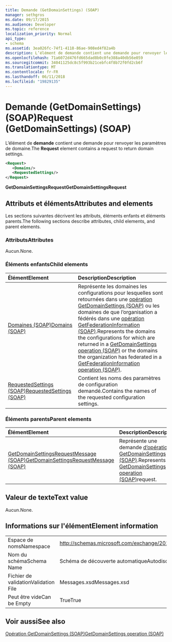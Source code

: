 ```yaml
---
title: Demande (GetDomainSettings) (SOAP)
manager: sethgros
ms.date: 09/17/2015
ms.audience: Developer
ms.topic: reference
localization_priority: Normal
api_type:
- schema
ms.assetid: 3ea026fc-74f1-4118-86ae-908ed4f82a4b
description: L’élément de demande contient une demande pour renvoyer les paramètres de domaine.
ms.openlocfilehash: 71a6072d476fd665dad8b0c0fe388a40db56e059
ms.sourcegitcommit: 34041125dc8c5f993b21cebfc4f8b72f0fd2cb6f
ms.translationtype: MT
ms.contentlocale: fr-FR
ms.lasthandoff: 06/11/2018
ms.locfileid: "19829135"
---
```

# <a name="request-getdomainsettings-soap"></a><span data-ttu-id="9b664-103">Demande (GetDomainSettings) (SOAP)</span><span class="sxs-lookup"><span data-stu-id="9b664-103">Request (GetDomainSettings) (SOAP)</span></span>

<span data-ttu-id="9b664-104">L’élément de **demande** contient une demande pour renvoyer les paramètres de domaine.</span><span class="sxs-lookup"><span data-stu-id="9b664-104">The **Request** element contains a request to return domain settings.</span></span> 
  
```xml
<Request>
   <Domains/>
   <RequestedSettings/>
</Request>
```

 <span data-ttu-id="9b664-105">**GetDomainSettingsRequest**</span><span class="sxs-lookup"><span data-stu-id="9b664-105">**GetDomainSettingsRequest**</span></span>
## <a name="attributes-and-elements"></a><span data-ttu-id="9b664-106">Attributs et éléments</span><span class="sxs-lookup"><span data-stu-id="9b664-106">Attributes and elements</span></span>

<span data-ttu-id="9b664-107">Les sections suivantes décrivent les attributs, éléments enfants et éléments parents.</span><span class="sxs-lookup"><span data-stu-id="9b664-107">The following sections describe attributes, child elements, and parent elements.</span></span>
  
### <a name="attributes"></a><span data-ttu-id="9b664-108">Attributs</span><span class="sxs-lookup"><span data-stu-id="9b664-108">Attributes</span></span>

<span data-ttu-id="9b664-109">Aucun.</span><span class="sxs-lookup"><span data-stu-id="9b664-109">None.</span></span>
  
### <a name="child-elements"></a><span data-ttu-id="9b664-110">Éléments enfants</span><span class="sxs-lookup"><span data-stu-id="9b664-110">Child elements</span></span>

|<span data-ttu-id="9b664-111">**Élément**</span><span class="sxs-lookup"><span data-stu-id="9b664-111">**Element**</span></span>|<span data-ttu-id="9b664-112">**Description**</span><span class="sxs-lookup"><span data-stu-id="9b664-112">**Description**</span></span>|
|:-----|:-----|
|[<span data-ttu-id="9b664-113">Domaines (SOAP)</span><span class="sxs-lookup"><span data-stu-id="9b664-113">Domains (SOAP)</span></span>](domains-soap.md) <br/> |<span data-ttu-id="9b664-114">Représente les domaines les configurations pour lesquelles sont retournées dans une [opération GetDomainSettings (SOAP)](getdomainsettings-operation-soap.md) ou les domaines de que l’organisation a fédérés dans une [opération GetFederationInformation (SOAP)](getfederationinformation-operation-soap.md).</span><span class="sxs-lookup"><span data-stu-id="9b664-114">Represents the domains the configurations for which are returned in a [GetDomainSettings operation (SOAP)](getdomainsettings-operation-soap.md) or the domains the organization has federated in a [GetFederationInformation operation (SOAP)](getfederationinformation-operation-soap.md).</span></span>  <br/> |
|[<span data-ttu-id="9b664-115">RequestedSettings (SOAP)</span><span class="sxs-lookup"><span data-stu-id="9b664-115">RequestedSettings (SOAP)</span></span>](requestedsettings-soap.md) <br/> |<span data-ttu-id="9b664-116">Contient les noms des paramètres de configuration demandé.</span><span class="sxs-lookup"><span data-stu-id="9b664-116">Contains the names of the requested configuration settings.</span></span>  <br/> |
   
### <a name="parent-elements"></a><span data-ttu-id="9b664-117">Éléments parents</span><span class="sxs-lookup"><span data-stu-id="9b664-117">Parent elements</span></span>

|<span data-ttu-id="9b664-118">**Élément**</span><span class="sxs-lookup"><span data-stu-id="9b664-118">**Element**</span></span>|<span data-ttu-id="9b664-119">**Description**</span><span class="sxs-lookup"><span data-stu-id="9b664-119">**Description**</span></span>|
|:-----|:-----|
|[<span data-ttu-id="9b664-120">GetDomainSettingsRequestMessage (SOAP)</span><span class="sxs-lookup"><span data-stu-id="9b664-120">GetDomainSettingsRequestMessage (SOAP)</span></span>](getdomainsettingsrequestmessage-soap.md) <br/> |<span data-ttu-id="9b664-121">Représente une demande [d’opération GetDomainSettings (SOAP)](getdomainsettings-operation-soap.md).</span><span class="sxs-lookup"><span data-stu-id="9b664-121">Represents a [GetDomainSettings operation (SOAP)](getdomainsettings-operation-soap.md)request.</span></span>  <br/> |
   
## <a name="text-value"></a><span data-ttu-id="9b664-122">Valeur de texte</span><span class="sxs-lookup"><span data-stu-id="9b664-122">Text value</span></span>

<span data-ttu-id="9b664-123">Aucun.</span><span class="sxs-lookup"><span data-stu-id="9b664-123">None.</span></span>
  
## <a name="element-information"></a><span data-ttu-id="9b664-124">Informations sur l'élément</span><span class="sxs-lookup"><span data-stu-id="9b664-124">Element information</span></span>

|||
|:-----|:-----|
|<span data-ttu-id="9b664-125">Espace de noms</span><span class="sxs-lookup"><span data-stu-id="9b664-125">Namespace</span></span>  <br/> |http://schemas.microsoft.com/exchange/2010/Autodiscover  <br/> |
|<span data-ttu-id="9b664-126">Nom du schéma</span><span class="sxs-lookup"><span data-stu-id="9b664-126">Schema Name</span></span>  <br/> |<span data-ttu-id="9b664-127">Schéma de découverte automatique</span><span class="sxs-lookup"><span data-stu-id="9b664-127">Autodiscover schema</span></span>  <br/> |
|<span data-ttu-id="9b664-128">Fichier de validation</span><span class="sxs-lookup"><span data-stu-id="9b664-128">Validation File</span></span>  <br/> |<span data-ttu-id="9b664-129">Messages.xsd</span><span class="sxs-lookup"><span data-stu-id="9b664-129">Messages.xsd</span></span>  <br/> |
|<span data-ttu-id="9b664-130">Peut être vide</span><span class="sxs-lookup"><span data-stu-id="9b664-130">Can be Empty</span></span>  <br/> |<span data-ttu-id="9b664-131">True</span><span class="sxs-lookup"><span data-stu-id="9b664-131">True</span></span>  <br/> |
   
## <a name="see-also"></a><span data-ttu-id="9b664-132">Voir aussi</span><span class="sxs-lookup"><span data-stu-id="9b664-132">See also</span></span>



[<span data-ttu-id="9b664-133">Opération GetDomainSettings (SOAP)</span><span class="sxs-lookup"><span data-stu-id="9b664-133">GetDomainSettings operation (SOAP)</span></span>](getdomainsettings-operation-soap.md)

